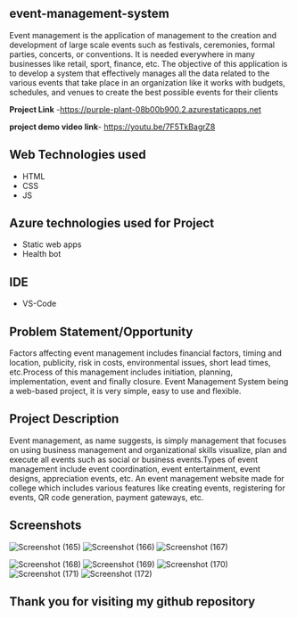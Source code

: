 ## event-management-system
Event management is the application of management to the creation and development of large scale events such as festivals, ceremonies, formal parties, concerts, or conventions. It is needed everywhere in many businesses like retail, sport, finance, etc. The objective of this application is to develop a system that effectively manages all the data related to the various events that take place in an organization like it works with budgets, schedules, and venues to create the best possible events for their clients

**Project Link** -https://purple-plant-08b00b900.2.azurestaticapps.net


**project demo video link**- https://youtu.be/7F5TkBagrZ8

## Web Technologies used 
- HTML
- CSS
- JS 
## Azure technologies used for Project
- Static web apps
- Health bot

## IDE
- VS-Code
## Problem Statement/Opportunity
Factors affecting event management includes financial factors, timing and location, publicity, risk in costs, environmental issues, short lead times, etc.Process of this management includes initiation, planning, implementation, event and finally closure.
Event Management System being a web-based project, it is very simple, easy to use and flexible.

## Project Description
Event management, as name suggests, is simply management that focuses on using business management and organizational skills visualize, plan and execute all events such as social or business events.Types of event management include event coordination, event entertainment, event designs, appreciation events, etc.
An event management website made for college which includes various features like creating events, registering for events, QR code generation, payment gateways, etc.

## Screenshots
![Screenshot (165)](https://user-images.githubusercontent.com/124521963/226082419-a7877567-d125-4ff1-8dda-f495e21b5257.png)
![Screenshot (166)](https://user-images.githubusercontent.com/124521963/226082420-0225d7e5-778a-4fed-9de6-606735c7f829.png)
![Screenshot (167)](https://user-images.githubusercontent.com/124521963/226082422-66c8ce94-64f3-407f-8a57-0f02758241b2.png)

![Screenshot (168)](https://user-images.githubusercontent.com/124521963/226082432-5f07e00f-8821-432d-a4ba-a807b3107e69.png)
![Screenshot (169)](https://user-images.githubusercontent.com/124521963/226082435-a4314fc6-9249-4437-8161-1d69bc580005.png)
![Screenshot (170)](https://user-images.githubusercontent.com/124521963/226082449-bb983238-0fa1-4b18-9a3e-a44e0bf45c10.png)
![Screenshot (171)](https://user-images.githubusercontent.com/124521963/226082455-ed2b20c5-5c90-40ef-a579-ea7efa636a46.png)
![Screenshot (172)](https://user-images.githubusercontent.com/124521963/226082464-1407644a-2dfc-437d-9aa0-ac9ce064abc4.png)

## Thank you for visiting my github repository

